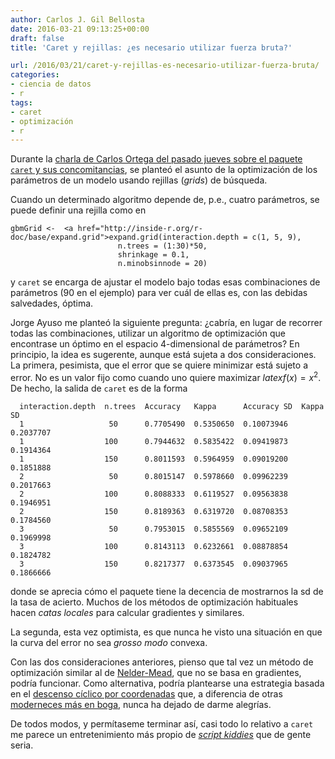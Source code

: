 ```yaml
---
author: Carlos J. Gil Bellosta
date: 2016-03-21 09:13:25+00:00
draft: false
title: 'Caret y rejillas: ¿es necesario utilizar fuerza bruta?'

url: /2016/03/21/caret-y-rejillas-es-necesario-utilizar-fuerza-bruta/
categories:
- ciencia de datos
- r
tags:
- caret
- optimización
- r
---
```


Durante la [charla de Carlos Ortega del pasado jueves sobre el paquete `caret` y sus concomitancias](https://prezi.com/0gsib_jcetim/bombas-r-caret-modelos-y-otros-animales/), se planteó el asunto de la optimización de los parámetros de un modelo usando rejillas (_grids_) de búsqueda.

Cuando un determinado algoritmo depende de, p.e., cuatro parámetros, se puede definir una rejilla como en



    gbmGrid <-  <a href="http://inside-r.org/r-doc/base/expand.grid">expand.grid(interaction.depth = c(1, 5, 9),
                            n.trees = (1:30)*50,
                            shrinkage = 0.1,
                            n.minobsinnode = 20)



y `caret` se encarga de ajustar el modelo bajo todas esas combinaciones de parámetros (90 en el ejemplo) para ver cuál de ellas es, con las debidas salvedades, óptima.

Jorge Ayuso me planteó la siguiente pregunta: ¿cabría, en lugar de recorrer todas las combinaciones, utilizar un algoritmo de optimización que encontrase un óptimo en el espacio 4-dimensional de parámetros? En principio, la idea es sugerente, aunque está sujeta a dos consideraciones. La primera, pesimista, que el error que se quiere minimizar está sujeto a error. No es un valor fijo como cuando uno quiere maximizar $latex f(x)=x^2$. De hecho, la salida de `caret` es de la forma




      interaction.depth  n.trees  Accuracy   Kappa      Accuracy SD  Kappa SD
      1                   50      0.7705490  0.5350650  0.10073946   0.2037707
      1                  100      0.7944632  0.5835422  0.09419873   0.1914364
      1                  150      0.8011593  0.5964959  0.09019200   0.1851888
      2                   50      0.8015147  0.5978660  0.09962239   0.2017663
      2                  100      0.8088333  0.6119527  0.09563838   0.1946951
      2                  150      0.8189363  0.6319720  0.08708353   0.1784560
      3                   50      0.7953015  0.5855569  0.09652109   0.1969998
      3                  100      0.8143113  0.6232661  0.08878854   0.1824782
      3                  150      0.8217377  0.6373545  0.09037965   0.1866666




donde se aprecia cómo el paquete tiene la decencia de mostrarnos la sd de la tasa de acierto. Muchos de los métodos de optimización habituales hacen _catas locales_ para calcular gradientes y similares.

La segunda, esta vez optimista, es que nunca he visto una situación en que la curva del error no sea _grosso modo_ convexa.

Con las dos consideraciones anteriores, pienso que tal vez un método de optimización similar al de [Nelder-Mead](https://en.wikipedia.org/wiki/Nelder%E2%80%93Mead_method), que no se basa en gradientes, podría funcionar. Como alternativa, podría plantearse una estrategia basada en el [descenso cíclico por coordenadas](http://statweb.stanford.edu/~jhf/ftp/glmnet.pdf) que, a diferencia de otras [moderneces más en boga](https://github.com/AunSiro/Algoritmos-Geneticos-R-Python-Meetup), nunca ha dejado de darme alegrías.

De todos modos, y permítaseme terminar así, casi todo lo relativo a `caret` me parece un entretenimiento más propio de [_script kiddies_](http://www.urbandictionary.com/define.php?term=script+kiddie) que de gente seria.
